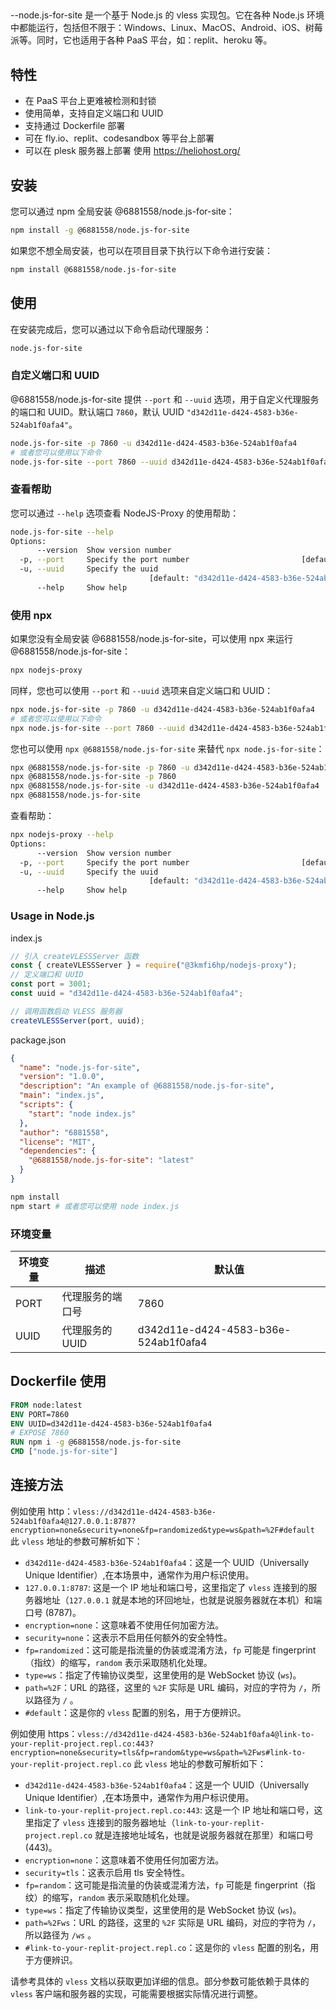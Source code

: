 ##
--node.js-for-site 是一个基于 Node.js 的 vless 实现包。它在各种 Node.js 环境中都能运行，包括但不限于：Windows、Linux、MacOS、Android、iOS、树莓派等。同时，它也适用于各种 PaaS 平台，如：replit、heroku 等。


## 特性

- 在 PaaS 平台上更难被检测和封锁
- 使用简单，支持自定义端口和 UUID
- 支持通过 Dockerfile 部署
- 可在 fly.io、replit、codesandbox 等平台上部署
- 可以在 plesk 服务器上部署 使用 <https://heliohost.org/>

## 安装

您可以通过 npm 全局安装 @6881558/node.js-for-site：

```bash
npm install -g @6881558/node.js-for-site
```

如果您不想全局安装，也可以在项目目录下执行以下命令进行安装：

```bash
npm install @6881558/node.js-for-site
```

## 使用

在安装完成后，您可以通过以下命令启动代理服务：

```bash
node.js-for-site
```

### 自定义端口和 UUID

@6881558/node.js-for-site 提供 `--port` 和 `--uuid` 选项，用于自定义代理服务的端口和 UUID。默认端口 `7860`，默认 UUID `"d342d11e-d424-4583-b36e-524ab1f0afa4"`。

```bash
node.js-for-site -p 7860 -u d342d11e-d424-4583-b36e-524ab1f0afa4
# 或者您可以使用以下命令
node.js-for-site --port 7860 --uuid d342d11e-d424-4583-b36e-524ab1f0afa4
```

### 查看帮助

您可以通过 `--help` 选项查看 NodeJS-Proxy 的使用帮助：

```bash
node.js-for-site --help
Options:
      --version  Show version number                                   [boolean]
  -p, --port     Specify the port number                         [default: 7860]
  -u, --uuid     Specify the uuid
                               [default: "d342d11e-d424-4583-b36e-524ab1f0afa4"]
      --help     Show help                                             [boolean]
```

### 使用 npx

如果您没有全局安装 @6881558/node.js-for-site，可以使用 npx 来运行 @6881558/node.js-for-site：

```bash
npx nodejs-proxy
```

同样，您也可以使用 `--port` 和 `--uuid` 选项来自定义端口和 UUID：

```bash
npx node.js-for-site -p 7860 -u d342d11e-d424-4583-b36e-524ab1f0afa4
# 或者您可以使用以下命令
npx node.js-for-site --port 7860 --uuid d342d11e-d424-4583-b36e-524ab1f0afa4
```

您也可以使用 `npx @6881558/node.js-for-site` 来替代 `npx node.js-for-site`：

```bash
npx @6881558/node.js-for-site -p 7860 -u d342d11e-d424-4583-b36e-524ab1f0afa4
npx @6881558/node.js-for-site -p 7860
npx @6881558/node.js-for-site -u d342d11e-d424-4583-b36e-524ab1f0afa4
npx @6881558/node.js-for-site
```

查看帮助：

```bash
npx nodejs-proxy --help
Options:
      --version  Show version number                                   [boolean]
  -p, --port     Specify the port number                         [default: 7860]
  -u, --uuid     Specify the uuid
                               [default: "d342d11e-d424-4583-b36e-524ab1f0afa4"]
      --help     Show help                                             [boolean]
```

### Usage in Node.js

index.js

```js
// 引入 createVLESSServer 函数
const { createVLESSServer } = require("@3kmfi6hp/nodejs-proxy");
// 定义端口和 UUID
const port = 3001;
const uuid = "d342d11e-d424-4583-b36e-524ab1f0afa4";

// 调用函数启动 VLESS 服务器
createVLESSServer(port, uuid);
```

package.json

```json
{
  "name": "node.js-for-site",
  "version": "1.0.0",
  "description": "An example of @6881558/node.js-for-site",
  "main": "index.js",
  "scripts": {
    "start": "node index.js"
  },
  "author": "6881558",
  "license": "MIT",
  "dependencies": {
    "@6881558/node.js-for-site": "latest"
  }
}
```

```bash
npm install
npm start # 或者您可以使用 node index.js
```

### 环境变量

| 环境变量 | 描述             | 默认值                               |
| -------- | ---------------- | ------------------------------------ |
| PORT     | 代理服务的端口号 | 7860                                 |
| UUID     | 代理服务的 UUID  | d342d11e-d424-4583-b36e-524ab1f0afa4 |

## Dockerfile 使用

```dockerfile
FROM node:latest
ENV PORT=7860
ENV UUID=d342d11e-d424-4583-b36e-524ab1f0afa4
# EXPOSE 7860
RUN npm i -g @6881558/node.js-for-site
CMD ["node.js-for-site"]
```

## 连接方法

例如使用 http：`vless://d342d11e-d424-4583-b36e-524ab1f0afa4@127.0.0.1:8787?encryption=none&security=none&fp=randomized&type=ws&path=%2F#default`
此 `vless` 地址的参数可解析如下：

- `d342d11e-d424-4583-b36e-524ab1f0afa4`：这是一个 UUID（Universally Unique Identifier）,在本场景中，通常作为用户标识使用。
- `127.0.0.1:8787`: 这是一个 IP 地址和端口号，这里指定了 `vless` 连接到的服务器地址（`127.0.0.1` 就是本地的环回地址，也就是说服务器就在本机）和端口号 (8787)。
- `encryption=none`：这意味着不使用任何加密方法。
- `security=none`：这表示不启用任何额外的安全特性。
- `fp=randomized`：这可能是指流量的伪装或混淆方法，`fp` 可能是 fingerprint（指纹）的缩写，`random` 表示采取随机化处理。
- `type=ws`：指定了传输协议类型，这里使用的是 WebSocket 协议 (`ws`)。
- `path=%2F`：URL 的路径，这里的 `%2F` 实际是 URL 编码，对应的字符为 `/`，所以路径为 `/` 。
- `#default`：这是你的 `vless` 配置的别名，用于方便辨识。

例如使用 https：`vless://d342d11e-d424-4583-b36e-524ab1f0afa4@link-to-your-replit-project.repl.co:443?encryption=none&security=tls&fp=random&type=ws&path=%2Fws#link-to-your-replit-project.repl.co`
此 `vless` 地址的参数可解析如下：

- `d342d11e-d424-4583-b36e-524ab1f0afa4`：这是一个 UUID（Universally Unique Identifier）,在本场景中，通常作为用户标识使用。
- `link-to-your-replit-project.repl.co:443`: 这是一个 IP 地址和端口号，这里指定了 `vless` 连接到的服务器地址（`link-to-your-replit-project.repl.co` 就是连接地址域名，也就是说服务器就在那里）和端口号 (443)。
- `encryption=none`：这意味着不使用任何加密方法。
- `security=tls`：这表示启用 tls 安全特性。
- `fp=random`：这可能是指流量的伪装或混淆方法，`fp` 可能是 fingerprint（指纹）的缩写，`random` 表示采取随机化处理。
- `type=ws`：指定了传输协议类型，这里使用的是 WebSocket 协议 (`ws`)。
- `path=%2Fws`：URL 的路径，这里的 `%2F` 实际是 URL 编码，对应的字符为 `/`，所以路径为 `/ws` 。
- `#link-to-your-replit-project.repl.co`：这是你的 `vless` 配置的别名，用于方便辨识。

请参考具体的 `vless` 文档以获取更加详细的信息。部分参数可能依赖于具体的 `vless` 客户端和服务器的实现，可能需要根据实际情况进行调整。

